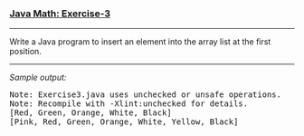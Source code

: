 ### [Java Math: Exercise-3](https://www.w3resource.com/java-exercises/collection/java-collection-exercise-3.php)

***
<p>Write a Java program to insert an element into the array list at the first position.</p>

***
_Sample output:_
<pre class="output">
Note: Exercise3.java uses unchecked or unsafe operations.              
Note: Recompile with -Xlint:unchecked for details.                     
[Red, Green, Orange, White, Black]                                     
[Pink, Red, Green, Orange, White, Yellow, Black] 
</pre>